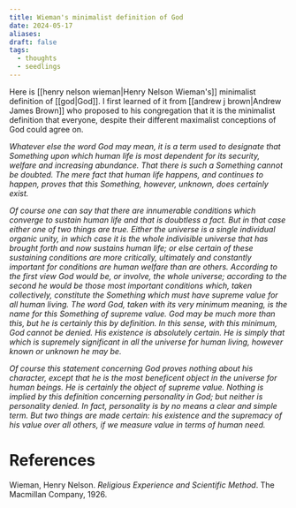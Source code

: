```yaml
---
title: Wieman's minimalist definition of God
date: 2024-05-17
aliases: 
draft: false
tags:
  - thoughts
  - seedlings
---
```

Here is [[henry nelson wieman|Henry Nelson Wieman's]] minimalist definition of [[god|God]]. I first learned of it from [[andrew j brown|Andrew James Brown]] who proposed to his congregation that it is the minimalist definition that everyone, despite their different maximalist conceptions of God could agree on.

_Whatever else the word God may mean, it is a term used to designate that Something upon which human life is most dependent for its security, welfare and increasing abundance. That there is such a Something cannot be doubted. The mere fact that human life happens, and continues to happen, proves that this Something, however, unknown, does certainly exist._ 

_Of course one can say that there are innumerable conditions which converge to sustain human life and that is doubtless a fact. But in that case either one of two things are true. Either the universe is a single individual organic unity, in which case it is the whole indivisible universe that has brought forth and now sustains human life; or else certain of these sustaining conditions are more critically, ultimately and constantly important for conditions are human welfare than are others. According to the first view God would be, or involve, the whole universe; according to the second he would be those most important conditions which, taken collectively, constitute the Something which must have supreme value for all human living. The word God, taken with its very minimum meaning, is the name for this Something of supreme value. God may be much more than this, but he is certainly this by definition. In this sense, with this minimum, God cannot be denied. His existence is absolutely certain. He is simply that which is supremely significant in all the universe for human living, however known or unknown he may be._

_Of course this statement concerning God proves nothing about his character, except that he is the most beneficent object in the universe for human beings. He is certainly the object of supreme value. Nothing is implied by this definition concerning personality in God; but neither is personality denied. In fact, personality is by no means a clear and simple term. But two things are made certain: his existence and the supremacy of his value over all others, if we measure value in terms of human need._

# References

Wieman, Henry Nelson. _Religious Experience and Scientific Method_. The Macmillan Company, 1926.